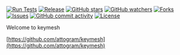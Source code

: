 [![Run Tests](https://github.com/attogram/keymesh/actions/workflows/ci.yml/badge.svg)](https://github.com/attogram/keymesh/actions/workflows/ci.yml)
[![Release](https://img.shields.io/github/v/release/attogram/keymesh?style=flat)](https://github.com/attogram/keymesh/releases)
[![GitHub stars](https://img.shields.io/github/stars/attogram/keymesh?style=flat)](https://github.com/attogram/keymesh/stargazers)
[![GitHub watchers](https://img.shields.io/github/watchers/attogram/keymesh?style=flat)](https://github.com/attogram/keymesh/watchers)
[![Forks](https://img.shields.io/github/forks/attogram/keymesh?style=flat)](https://github.com/attogram/keymesh/forks)
[![Issues](https://img.shields.io/github/issues/attogram/keymesh?style=flat)](https://github.com/attogram/keymesh/issues)
[![GitHub commit activity](https://img.shields.io/github/commit-activity/t/attogram/keymesh?style=flat)](https://github.com/attogram/keymesh/commits/main/)
[![License](https://img.shields.io/github/license/attogram/keymesh?style=flat)](./LICENSE)

Welcome to keymesh

[https://github.com/attogram/keymesh](https://github.com/attogram/keymesh)
